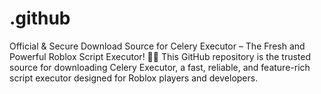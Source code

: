 # .github
Official &amp; Secure Download Source for Celery Executor – The Fresh and Powerful Roblox Script Executor! 🥦🚀 This GitHub repository is the trusted source for downloading Celery Executor, a fast, reliable, and feature-rich script executor designed for Roblox players and developers. 
